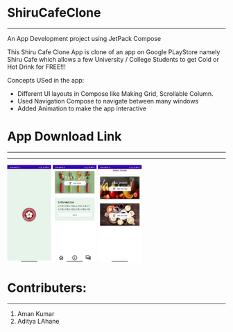 # ShiruCafeClone
-------------------
An App Development project using JetPack Compose

This Shiru Cafe Clone App is clone of an app on Google PLayStore namely Shiru Cafe which allows a few University / College Students to get Cold or Hot Drink for FREE!!!

Concepts USed in the app:
- Different UI layouts in Compose like Making Grid, Scrollable Column.
- Used Navigation Compose to navigate between many windows
- Added Animation to make the app interactive

# App Download Link
--------------------
******
<p float="left">
  <img src="screenshots/splash.jpg"width=20% height= 20%/>
  <img src="screenshots/home.jpg"width=20% height=20% /> 
  <img src="screenshots/selectdrink.jpg" width=20% height=20% />
</p>


# Contributers:
-----------------
1. Aman Kumar
2. Aditya LAhane
